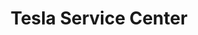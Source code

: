 ---
title: "Tesla Service Center"
url: /aix-en-provence/tesla-service-center/
shop: réparation de voitures
---